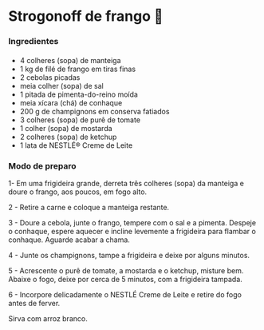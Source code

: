 # Strogonoff de frango :chicken:

### Ingredientes

#### 

- 4 colheres (sopa) de manteiga
- 1 kg de filé de frango em tiras finas
- 2 cebolas picadas
- meia colher (sopa) de sal
- 1 pitada de pimenta-do-reino moída
- meia xícara (chá) de conhaque
- 200 g de champignons em conserva fatiados
- 3 colheres (sopa) de purê de tomate
- 1 colher (sopa) de mostarda
- 2 colheres (sopa) de ketchup
- 1 lata de NESTLÉ® Creme de Leite

### Modo de preparo

1- Em uma frigideira grande, derreta três colheres (sopa) da manteiga e doure o frango, aos poucos, em fogo alto.

2 - Retire a carne e coloque a manteiga restante.

3 - Doure a cebola, junte o frango, tempere com o sal e a pimenta. Despeje o conhaque, espere aquecer e incline levemente a frigideira para flambar o conhaque. Aguarde acabar a chama.

4 - Junte os champignons, tampe a frigideira e deixe por alguns minutos.

5 - Acrescente o purê de tomate, a mostarda e o ketchup, misture bem. Abaixe o fogo, deixe por cerca de 5 minutos, com a frigideira tampada.

6 - Incorpore delicadamente o NESTLÉ Creme de Leite e retire do fogo antes de ferver.

Sirva com arroz branco.



